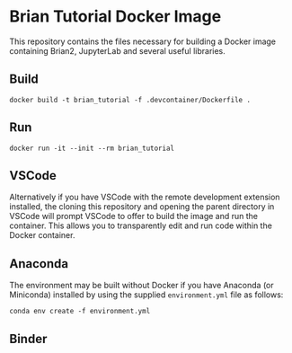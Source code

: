 # Brian Tutorial Docker Image

This repository contains the files necessary for building a Docker image containing Brian2, JupyterLab and several useful libraries. 

## Build

`docker build -t brian_tutorial -f .devcontainer/Dockerfile .`

## Run

`docker run -it --init --rm brian_tutorial`

## VSCode

Alternatively if you have VSCode with the remote development extension installed, the cloning this repository and opening the parent directory in VSCode will prompt VSCode to offer to build the image and run the container. This allows you to transparently edit and run code within the Docker container. 

## Anaconda

The environment may be built without Docker if you have Anaconda (or Miniconda) installed by using the supplied `environment.yml` file as follows:

`conda env create -f environment.yml`

## Binder

